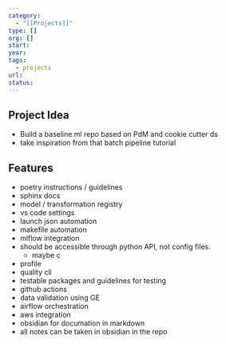 ```yaml
---
category:
  - "[[Projects]]"
type: []
org: []
start: 
year: 
tags:
  - projects
url: 
status:
---
```


## Project Idea  
- Build a baseline ml repo based on PdM and cookie cutter ds
- take inspiration from that batch pipeline tutorial


## Features
- poetry instructions / guidelines
- sphinx docs
- model / transformation registry
- vs code settings
- launch json automation
- makefile automation
- mlflow integration
- should be accessible through python API, not config files.
	- maybe c
- profile
- quality cli
- testable packages and guidelines for testing
- github actions
- data validation using GE
- airflow orchestration
- aws integration
- obsidian for documation in markdown
- all notes can be taken in obsidian in the repo